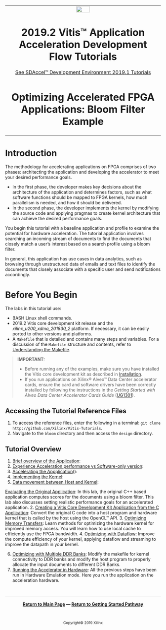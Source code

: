 ﻿﻿
<table>
 <tr>
   <td align="center"><img src="https://www.xilinx.com/content/dam/xilinx/imgs/press/media-kits/corporate/xilinx-logo.png" width="30%"/><h1>2019.2 Vitis™ Application Acceleration Development Flow Tutorials</h1>
   <a href="https://github.com/Xilinx/SDAccel-Tutorials/branches/all">See SDAccel™ Development Environment 2019.1 Tutorials</a>
   </td>
 </tr>
 <tr>
 <td align="center"><h1>Optimizing Accelerated FPGA Applications: Bloom Filter Example
 </td>
 </tr>
</table>

# Introduction

The methodology for accelerating applications on FPGA comprises of two phases: architecting the application and developing the accelerator to meet your desired performance goals.

* In the first phase, the developer makes key decisions about the architecture of the application and determines factors, such as what software functions should be mapped to FPGA kernels, how much parallelism is needed, and how it should be delivered.
* In the second phase, the developer implements the kernel by modifying the source code and applying pragmas to create kernel architecture that can achieve the desired performance goals.

You begin this tutorial with a baseline application and profile to examine the potential for hardware acceleration. The tutorial application involves searching an incoming stream of documents to find the documents that closely match a user’s interest based on a search profile using a bloom filter.

In general, this application has use cases in data analytics, such as browsing through unstructured data of emails and text files to identify the documents that closely associate with a specific user and send notifications accordingly.


# Before You Begin

The labs in this tutorial use:

* BASH Linux shell commands.
* 2019.2 Vitis core development kit release and the *xilinx_u200_xdma_201830_2* platform. If necessary, it can be easily ported to other versions and platforms.
* A `Makefile` that is detailed and contains many steps and variables. For a discussion of the `Makefile` structure and contents, refer to [Understanding the Makefile](./HowToRunTutorial.md).

>**IMPORTANT:**  
>
> * Before running any of the examples, make sure you have installed the Vitis core development kit as described in [Installation](https://www.xilinx.com/html_docs/xilinx2019_2/vitis_doc/vhc1571429852245.html).
>* If you run applications on Xilinx® Alveo™ Data Center accelerator cards, ensure the card and software drivers have been correctly installed by following the instructions in the *Getting Started with Alveo Data Center Accelerator Cards Guide* ([UG1301](https://www.xilinx.com/support/documentation/boards_and_kits/accelerator-cards/ug1301-getting-started-guide-alveo-accelerator-cards.pdf)).

## Accessing the Tutorial Reference Files

1. To access the reference files, enter the following in a terminal: `git clone http://github.com/Xilinx/Vitis-Tutorials`.
2. Navigate to the `bloom` directory and then access the `design` directory.

## Tutorial Overview

1. [Brief overview of the Application](overview.md): 
2. [Experience Acceleration performance vs Software-only version](experience-acceleration.md):
3. [Accelerating the Appplication](accelerate-the-application.md)():
4. [Implementing the Kernel](implement-kernel.md):
5. [Data movement between Host and Kernel](data-movement.md):

[Evaluating the Original Application](original.md): In this lab, the original C++ based application computes scores for the documents using a bloom filter. This lab also discusses setting realistic performance goals for an accelerated application.
2. [Creating a Vitis Core Development Kit Application from the C Application](baseline_fpga.md): Convert the original C code into a host program and hardware kernel that is called by the host using the OpenCL™ API.
3. [Optimizing Memory Transfers](localbuf.md): Learn methods for optimizing the hardware kernel for improved memory access. You will learn how to use local cache to efficiently use the FPGA bandwidth.
4. [Optimizing with Dataflow](dataflow.md): Improve the compute efficiency of your kernel, applying dataflow and streaming to improve the datapath in your kernel.

6. [Optimizing with Multiple DDR Banks](multiddr.md): Modify the makefile for kernel connectivity to DDR banks and modify the host program to properly allocate the input documents to different DDR Banks.
7. [Running the Accelerator in Hardware](runningonhardware.md): All the previous steps have been run in Hardware Emulation mode. Here you run the application on the acceleration hardware.
</br>
<hr/>
<p align= center><b><a href="/README.md">Return to Main Page</a> — <a href="/docs/vitis-getting-started/">Return to Getting Started Pathway</a></b></p>
</br>
<p align="center"><sup>Copyright&copy; 2019 Xilinx</sup></p>
